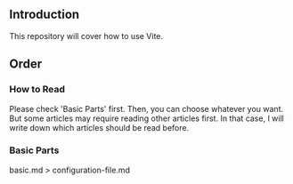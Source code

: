## Introduction

This repository will cover how to use Vite.

## Order

### How to Read

Please check 'Basic Parts' first. Then, you can choose whatever you want. But some articles may require reading other articles first. In that case, I will write down which articles should be read before.

### Basic Parts

basic.md > configuration-file.md
